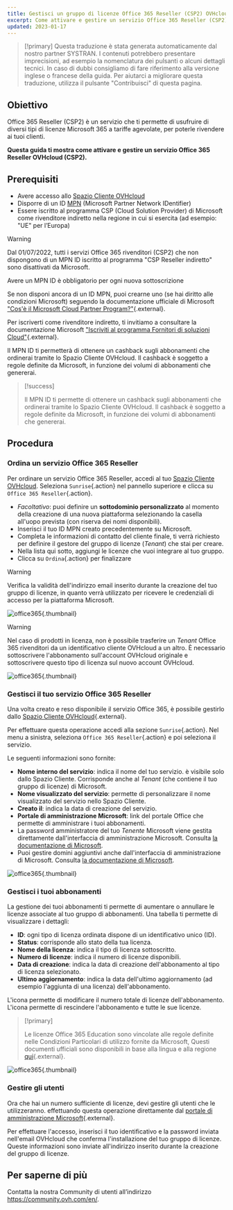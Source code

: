 ```yaml
---
title: Gestisci un gruppo di licenze Office 365 Reseller (CSP2) OVHcloud
excerpt: Come attivare e gestire un servizio Office 365 Reseller (CSP2) in OVHcloud
updated: 2023-01-17
---
```


> [!primary]
> Questa traduzione è stata generata automaticamente dal nostro partner SYSTRAN. I contenuti potrebbero presentare imprecisioni, ad esempio la nomenclatura dei pulsanti o alcuni dettagli tecnici. In caso di dubbi consigliamo di fare riferimento alla versione inglese o francese della guida. Per aiutarci a migliorare questa traduzione, utilizza il pulsante "Contribuisci" di questa pagina.
>

## Obiettivo

Office 365 Reseller (CSP2) è un servizio che ti permette di usufruire di diversi tipi di licenze Microsoft 365 a tariffe agevolate, per poterle rivendere ai tuoi clienti.

**Questa guida ti mostra come attivare e gestire un servizio Office 365 Reseller OVHcloud (CSP2).**

## Prerequisiti

- Avere accesso allo [Spazio Cliente OVHcloud](https://www.ovh.com/auth/?action=gotomanager&from=https://www.ovh.it/&ovhSubsidiary=it)
- Disporre di un ID [MPN](https://learn.microsoft.com/partner-center/mpn-create-a-partner-center-account) (Microsoft Partner Network IDentifier) 
- Essere iscritto al programma CSP (Cloud Solution Provider) di Microsoft come rivenditore indiretto nella regione in cui si esercita (ad esempio: "UE" per l’Europa)

> [!warning]
>
> Dal 01/07/2022, tutti i servizi Office 365 rivenditori (CSP2) che non dispongono di un MPN ID iscritto al programma "CSP Reseller indiretto" sono disattivati da Microsoft.
>
> Avere un MPN ID è obbligatorio per ogni nuova sottoscrizione
>

Se non disponi ancora di un ID MPN, puoi crearne uno (se hai diritto alle condizioni Microsoft) seguendo la documentazione ufficiale di Microsoft ["Cos'è il Microsoft Cloud Partner Program?"](https://docs.microsoft.com/partner-center/mpn-create-a-partner-center-account){.external}.

Per iscriverti come rivenditore indiretto, ti invitiamo a consultare la documentazione Microsoft ["Iscriviti al programma Fornitori di soluzioni Cloud"](https://docs.microsoft.com/partner-center/enrolling-in-the-csp-program#enroll-as-an-indirect-reseller){.external}.

Il MPN ID ti permetterà di ottenere un cashback sugli abbonamenti che ordinerai tramite lo Spazio Cliente OVHcloud. Il cashback è soggetto a regole definite da Microsoft, in funzione dei volumi di abbonamenti che genererai.

> [!success]
>
> Il MPN ID ti permette di ottenere un cashback sugli abbonamenti che ordinerai tramite lo Spazio Cliente OVHcloud. Il cashback è soggetto a regole definite da Microsoft, in funzione dei volumi di abbonamenti che genererai.
>

## Procedura

### Ordina un servizio Office 365 Reseller

Per ordinare un servizio Office 365 Reseller, accedi al tuo [Spazio Cliente OVHcloud](https://www.ovh.com/auth/?action=gotomanager&from=https://www.ovh.it/&ovhSubsidiary=it). Seleziona `Sunrise`{.action} nel pannello superiore e clicca su `Office 365 Reseller`{.action}.

- *Facoltativo*: puoi definire un **sottodominio personalizzato** al momento della creazione di una nuova piattaforma selezionando la casella all'uopo prevista (con riserva dei nomi disponibili).
- Inserisci il tuo ID MPN creato precedentemente su Microsoft.
- Completa le informazioni di contatto del cliente finale, ti verrà richiesto per definire il gestore del gruppo di licenze (*Tenant*) che stai per creare.
- Nella lista qui sotto, aggiungi le licenze che vuoi integrare al tuo gruppo.
- Clicca su `Ordina`{.action} per finalizzare

> [!warning]
> Verifica la validità dell'indirizzo email inserito durante la creazione del tuo gruppo di licenze, in quanto verrà utilizzato per ricevere le credenziali di accesso per la piattaforma Microsoft.
>

![office365](csp2-01.png){.thumbnail}

> [!warning]
> Nel caso di prodotti in licenza, non è possibile trasferire un *Tenant* Office 365 rivenditori da un identificativo cliente OVHcloud a un altro. È necessario sottoscrivere l'abbonamento sull'account OVHcloud originale e sottoscrivere questo tipo di licenza sul nuovo account OVHcloud.

![office365](csp2-01.png){.thumbnail}

### Gestisci il tuo servizio Office 365 Reseller

Una volta creato e reso disponibile il servizio Office 365, è possibile gestirlo dallo [Spazio Cliente OVHcloud](https://www.ovh.com/auth/?action=gotomanager&from=https://www.ovh.it/&ovhSubsidiary=it){.external}.

Per effettuare questa operazione accedi alla sezione `Sunrise`{.action}. Nel menu a sinistra, seleziona `Office 365 Reseller`{.action} e poi seleziona il servizio.

Le seguenti informazioni sono fornite:

- **Nome interno del servizio**: indica il nome del tuo servizio. è visibile solo dallo Spazio Cliente. Corrisponde anche al *Tenant* (che contiene il tuo gruppo di licenze) di Microsoft.
- **Nome visualizzato del servizio**: permette di personalizzare il nome visualizzato del servizio nello Spazio Cliente.
- **Creato il**: indica la data di creazione del servizio.
- **Portale di amministrazione Microsoft**: link del portale Office che permette di amministrare i tuoi abbonamenti.
- La password amministratore del tuo *Tenente* Microsoft viene gestita direttamente dall'interfaccia di amministrazione Microsoft. Consulta [la documentazione di Microsoft](https://support.microsoft.com/account-billing/reset-a-forgotten-microsoft-account-password-eff4f067-5042-c1a3-fe72-b04d60556c37).
- Puoi gestire domini aggiuntivi anche dall'interfaccia di amministrazione di Microsoft. Consulta [la documentazione di Microsoft](https://support.microsoft.com/office/connect-your-domain-to-office-365-cd74b4fa-6d34-4669-9937-ed178ac84515).

![office365](sunrise_office365_CSP2_services_details.png){.thumbnail}

### Gestisci i tuoi abbonamenti

La gestione dei tuoi abbonamenti ti permette di aumentare o annullare le licenze associate al tuo gruppo di abbonamenti. Una tabella ti permette di visualizzare i dettagli:

- **ID**: ogni tipo di licenza ordinata dispone di un identificativo unico (ID).
- **Status**: corrisponde allo stato della tua licenza.
- **Nome della licenza**: indica il tipo di licenza sottoscritto.
- **Numero di licenze**: indica il numero di licenze disponibili.
- **Data di creazione**: indica la data di creazione dell'abbonamento al tipo di licenza selezionato.
- **Ultimo aggiornamento**: indica la data dell'ultimo aggiornamento (ad esempio l'aggiunta di una licenza) dell'abbonamento.

L'icona <i class="icons-pen"></i> permette di modificare il numero totale di licenze dell'abbonamento. L'icona <i class="icons-bin"></i>  permette di rescindere l'abbonamento e tutte le sue licenze.

> [!primary]
>
> Le licenze Office 365 Education sono vincolate alle regole definite nelle Condizioni Particolari di utilizzo fornite da Microsoft, Questi documenti ufficiali sono disponibili in base alla lingua e alla regione [qui](https://www.microsoft.com/licensing/docs){.external}.
>

![office365](sunrise_office365_CSP2_Subscribers.png){.thumbnail}

### Gestire gli utenti

Ora che hai un numero sufficiente di licenze, devi gestire gli utenti che le utilizzeranno. effettuando questa operazione direttamente dal [portale di amministrazione Microsoft](https://portal.office.com/Admin/Default.aspx){.external}.

Per effettuare l'accesso, inserisci il tuo identificativo e la password inviata nell'email OVHcloud che conferma l'installazione del tuo gruppo di licenze. Queste informazioni sono inviate all'indirizzo inserito durante la creazione del gruppo di licenze.

## Per saperne di più

Contatta la nostra Community di utenti all’indirizzo <https://community.ovh.com/en/>.
